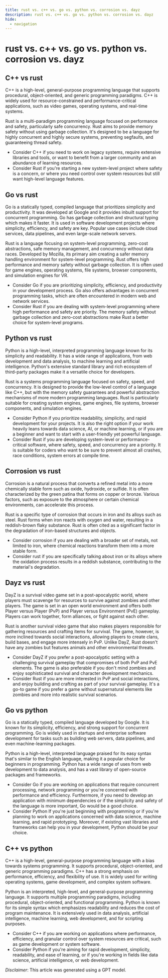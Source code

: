 ```yaml
---
title: rust vs. c++ vs. go vs. python vs. corrosion vs. dayz
description: rust vs. c++ vs. go vs. python vs. corrosion vs. dayz
hide:
  - navigation
---
```

# rust vs. c++ vs. go vs. python vs. corrosion vs. dayz

## C++ vs rust
C++ is a high-level, general-purpose programming language that supports procedural, object-oriented, and generic programming paradigms. C++ is widely used for resource-constrained and performance-critical applications, such as video games, operating systems, and real-time systems.

Rust is a multi-paradigm programming language focused on performance and safety, particularly safe concurrency. Rust aims to provide memory safety without using garbage collection. It's designed to be a language for highly concurrent and highly secure systems, preventing segfaults, and guaranteeing thread safety.

- Consider C++ if you need to work on legacy systems, require extensive libraries and tools, or want to benefit from a larger community and an abundance of learning resources.
- Consider Rust if you're starting a new system-level project where safety is a concern, or where you need control over system resources but still want high-level language features.


## Go vs rust
Go is a statically typed, compiled language that prioritizes simplicity and productivity. It was developed at Google and it provides inbuilt support for concurrent programming. Go has garbage collection and structural typing which makes it faster. It is used in software development projects where simplicity, efficiency, and safety are key. Popular use cases include cloud services, data pipelines, and even large-scale network servers.

Rust is a language focusing on system-level programming, zero-cost abstractions, safe memory management, and concurrency without data races. Developed by Mozilla, its primary aim creating a safer memory handling environment for system-level programming. Rust offers high performance and memory safety without garbage collection. It is often used for game engines, operating systems, file systems, browser components, and simulation engines for VR.

- Consider Go if you are prioritizing simplicity, efficiency, and productivity in your development process. Go also offers advantages in concurrent programming tasks, which are often encountered in modern web and network services.
- Consider Rust if you are dealing with system-level programming where high performance and safety are priority. The memory safety without garbage collection and zero-cost abstractions make Rust a better choice for system-level programs.


## Python vs rust
Python is a high-level, interpreted programming language known for its simplicity and readability. It has a wide range of applications, from web development and data analysis, to machine learning and artificial intelligence. Python's extensive standard library and rich ecosystem of third-party packages make it a versatile choice for developers.

Rust is a systems programming language focused on safety, speed, and concurrency. It is designed to provide the low-level control of a language like C++, but with the memory safety guarantees and powerful abstraction mechanisms of more modern programming languages. Rust is particularly suitable for creating system engines, game engines, file systems, browser components, and simulation engines.

- Consider Python if you prioritize readability, simplicity, and rapid development for your projects. It is also the right option if your work heavily leans towards data science, AI, or machine learning, or if you are a beginner and want to start with a user-friendly yet powerful language.
- Consider Rust if you are developing system-level or performance-critical software, where safety, speed, and concurrency are a priority. It is suitable for coders who want to be sure to prevent almost all crashes, race conditions, system errors at compile time.


## Corrosion vs rust
Corrosion is a natural process that converts a refined metal into a more chemically stable form such as oxide, hydroxide, or sulfide. It is often characterized by the green patina that forms on copper or bronze. Various factors, such as exposure to the atmosphere or certain chemical environments, can accelerate this process.

Rust is a specific type of corrosion that occurs in iron and its alloys such as steel. Rust forms when iron reacts with oxygen and water, resulting in a reddish-brown flaky substance. Rust is often cited as a significant factor in the degradation of iron-based structures and objects.

- Consider corrosion if you are dealing with a broader set of metals, not limited to iron, where chemical reactions transform them into a more stable form.
- Consider rust if you are specifically talking about iron or its alloys where the oxidation process results in a reddish substance, contributing to the material's degradation.


## Dayz vs rust
DayZ is a survival video game set in a post-apocalyptic world, where players must scavenge for resources to survive against zombies and other players. The game is set in an open world environment and offers both Player versus Player (PvP) and Player versus Environment (PvE) gameplay. Players can work together, form alliances, or fight against each other. 

Rust is another survival video game that also makes players responsible for gathering resources and crafting items for survival. The game, however, is more inclined towards social interactions, allowing players to create clans, build bases, and engage more intensely in PvP. Unlike DayZ, Rust doesn't have any zombies but features animals and other environmental threats.

- Consider DayZ if you prefer a post-apocalyptic setting with a challenging survival gameplay that compromises of both PvP and PvE elements. The game is also preferable if you don't mind zombies and enjoy sophisticated survival and character development mechanics. 
- Consider Rust if you are more interested in PvP and social interactions, and enjoy building and crafting as part of your survival gameplay. It's a go-to game if you prefer a game without supernatural elements like zombies and more into realistic survival scenarios.


## Go vs python
Go is a statically typed, compiled language developed by Google. It is known for its simplicity, efficiency, and strong support for concurrent programming. Go is widely used in startups and enterprise software development for tasks such as building web servers, data pipelines, and even machine-learning packages.

Python is a high-level, interpreted language praised for its easy syntax that's similar to the English language, making it a popular choice for beginners in programming. Python has a wide range of uses from web development to data analysis, and has a vast library of open-source packages and frameworks.

- Consider Go if you are working on applications that require concurrent processing, network programming or you're concerned with performance and efficiency. Furthermore, if you need to develop an application with minimum dependencies or if the simplicity and safety of the language is more important, Go would be a good choice.
- Consider Python If you're just beginning with programming or if you're planning to work on applications concerned with data science, machine learning, and rapid prototyping. Moreover, if existing vast libraries and frameworks can help you in your development, Python should be your choice.


## C++ vs python
C++ is a high-level, general-purpose programming language with a bias towards systems programming. It supports procedural, object-oriented, and generic programming paradigms.  C++ has a strong emphasis on performance, efficiency, and flexibility of use. It is widely used for writing operating systems, game development, and complex system software.

Python is an interpreted, high-level, and general-purpose programming language. It supports multiple programming paradigms, including procedural, object-oriented, and functional programming. Python is known for its simple syntax which emphasizes readability and reduces the cost of program maintenance. It is extensively used in data analysis, artificial intelligence, machine learning, web development, and for scripting purposes.

- Consider C++ if you are working on applications where performance, efficiency, and granular control over system resources are critical, such as game development or system software.
- Consider Python if you're aiming for rapid development, simplicity, readability, and ease of learning, or if you're working in fields like data science, artificial intelligence, or web development.



*Disclaimer*: This article was generated using a GPT model.
